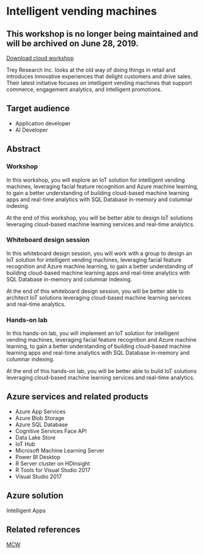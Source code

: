 # Intelligent vending machines

## This workshop is no longer being maintained and will be archived on June 28, 2019.

[Download cloud workshop](https://github.com/Microsoft/MCW-Intelligent-vending-machines/archive/master.zip)

Trey Research Inc. looks at the old way of doing things in retail and introduces innovative experiences that delight customers and drive sales. Their latest initiative focuses on intelligent vending machines that support commerce, engagement analytics, and intelligent promotions.

## Target audience

- Application developer
- AI Developer

## Abstract

### Workshop

In this workshop, you will explore an IoT solution for intelligent vending machines, leveraging facial feature recognition and Azure machine learning, to gain a better understanding of building cloud-based machine learning apps and real-time analytics with SQL Database in-memory and columnar indexing.

At the end of this workshop, you will be better able to design IoT solutions leveraging cloud-based machine learning services and real-time analytics.

### Whiteboard design session

In this whiteboard design session, you will work with a group to design an IoT solution for intelligent vending machines, leveraging facial feature recognition and Azure machine learning, to gain a better understanding of building cloud-based machine learning apps and real-time analytics with SQL Database in-memory and columnar indexing.

At the end of this whiteboard design session, you will be better able to architect IoT solutions leveraging cloud-based machine learning services and real-time analytics.

### Hands-on lab

In this hands-on lab, you will implement an IoT solution for intelligent vending machines, leveraging facial feature recognition and Azure machine learning, to gain a better understanding of building cloud-based machine learning apps and real-time analytics with SQL Database in-memory and columnar indexing.

At the end of this hands-on lab, you will be better able to build IoT solutions leveraging cloud-based machine learning services and real-time analytics.

## Azure services and related products

- Azure App Services
- Azure Blob Storage
- Azure SQL Database
- Cognitive Services Face API
- Data Lake Store
- IoT Hub
- Microsoft Machine Learning Server
- Power BI Desktop
- R Server cluster on HDInsight
- R Tools for Visual Studio 2017
- Visual Studio 2017

## Azure solution

Intelligent Apps

## Related references
[MCW](https://github.com/Microsoft/MCW)
